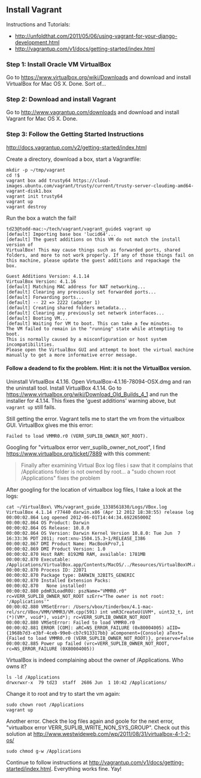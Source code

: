 ## Install Vagrant

Instructions and Tutorials:

- http://unfoldthat.com/2011/05/06/using-vagrant-for-your-django-development.html
- http://vagrantup.com/v1/docs/getting-started/index.html

### Step 1: Install Oracle VM VirtualBox

Go to https://www.virtualbox.org/wiki/Downloads and download and install VirtualBox for Mac OS X.  Done.  Sort of...

### Step 2: Download and install Vagrant

Go to http://www.vagrantup.com/downloads and download and install Vagrant for Mac OS X.  Done.

### Step 3: Follow the Getting Started Instructions

http://docs.vagrantup.com/v2/getting-started/index.html

Create a directory, download a box, start a Vagrantfile:

    mkdir -p ~/tmp/vagrant
    cd !$
    vagrant box add trusty64 https://cloud-images.ubuntu.com/vagrant/trusty/current/trusty-server-cloudimg-amd64-vagrant-disk1.box
    vagrant init trusty64
    vagrant up
    vagrant destroy

Run the box a watch the fail!

    td23@todd-mac:~/tech/vagrant/vagrant_guide$ vagrant up
    [default] Importing base box 'lucid64'...
    [default] The guest additions on this VM do not match the install version of
    VirtualBox! This may cause things such as forwarded ports, shared
    folders, and more to not work properly. If any of those things fail on
    this machine, please update the guest additions and repackage the
    box.

    Guest Additions Version: 4.1.14
    VirtualBox Version: 4.1.16
    [default] Matching MAC address for NAT networking...
    [default] Clearing any previously set forwarded ports...
    [default] Forwarding ports...
    [default] -- 22 => 2222 (adapter 1)
    [default] Creating shared folders metadata...
    [default] Clearing any previously set network interfaces...
    [default] Booting VM...
    [default] Waiting for VM to boot. This can take a few minutes.
    The VM failed to remain in the "running" state while attempting to boot.
    This is normally caused by a misconfiguration or host system incompatibilities.
    Please open the VirtualBox GUI and attempt to boot the virtual machine
    manually to get a more informative error message.

#### Follow a deadend to fix the problem.  Hint: it is not the VirtualBox version.

Uninstall VirtualBox 4.1.16.  Open VirtualBox-4.1.16-78094-OSX.dmg and ran the uninstall tool.
Install VirtualBox 4.1.14.  Go to https://www.virtualbox.org/wiki/Download_Old_Builds_4_1 and run the installer for 4.1.14.
This fixes the 'guest additions' warning above, but `vagrant up` still fails.

Still getting the error.  Vagrant tells me to start the vm from the virtualbox
GUI.  VirtualBox gives me this error:

    Failed to load VMMR0.r0 (VERR_SUPLIB_OWNER_NOT_ROOT).

Googling for "virtualbox error verr_suplib_owner_not_root", I find https://www.virtualbox.org/ticket/7889 with this comment:

> Finally after examining Virtual Box log files i saw that it complains that
> /Applications folder is not owned by root... a "sudo chown root
> /Applications" fixes the problem

After googling for the location of virtualbox log files, I take a look at the logs:

    cat ~/VirtualBox\ VMs/vagrant_guide_1338561830/Logs/VBox.log
    VirtualBox 4.1.14 r77440 darwin.x86 (Apr 12 2012 18:38:55) release log
    00:00:02.864 Log opened 2012-06-01T14:44:34.692265000Z
    00:00:02.864 OS Product: Darwin
    00:00:02.864 OS Release: 10.8.0
    00:00:02.864 OS Version: Darwin Kernel Version 10.8.0: Tue Jun  7 16:33:36 PDT 2011; root:xnu-1504.15.3~1/RELEASE_I386
    00:00:02.867 DMI Product Name: MacBookPro7,1
    00:00:02.869 DMI Product Version: 1.0
    00:00:02.870 Host RAM: 8192MB RAM, available: 1781MB
    00:00:02.870 Executable: /Applications/VirtualBox.app/Contents/MacOS/../Resources/VirtualBoxVM.app/Contents/MacOS/VirtualBoxVM
    00:00:02.870 Process ID: 22071
    00:00:02.870 Package type: DARWIN_32BITS_GENERIC
    00:00:02.870 Installed Extension Packs:
    00:00:02.870   None installed!
    00:00:02.880 pdmR3LoadR0U: pszName="VMMR0.r0" rc=VERR_SUPLIB_OWNER_NOT_ROOT szErr="The owner is not root: '/Applications'"
    00:00:02.880 VMSetError: /Users/vbox/tinderbox/4.1-mac-rel/src/VBox/VMM/VMMR3/VM.cpp(591) int vmR3CreateU(UVM*, uint32_t, int (*)(VM*, void*), void*); rc=VERR_SUPLIB_OWNER_NOT_ROOT
    00:00:02.880 VMSetError: Failed to load VMMR0.r0
    00:00:02.881 ERROR [COM]: aRC=NS_ERROR_FAILURE (0x80004005) aIID={1968b7d3-e3bf-4ceb-99e0-cb7c913317bb} aComponent={Console} aText={Failed to load VMMR0.r0 (VERR_SUPLIB_OWNER_NOT_ROOT)}, preserve=false
    00:00:02.885 Power up failed (vrc=VERR_SUPLIB_OWNER_NOT_ROOT, rc=NS_ERROR_FAILURE (0X80004005))

VirtualBox is indeed complaining about the owner of /Applications.  Who owns it?

    ls -ld /Applications
    drwxrwxr-x  79 td23  staff  2686 Jun  1 10:42 /Applications/

Change it to root and try to start the vm again:

    sudo chown root /Applications
    vagrant up

Another error.  Check the log files again and goole for the next error,
"virtualbox error VERR_SUPLIB_WRITE_NON_SYS_GROUP".  Check out this solution at http://www.westwideweb.com/wp/2011/08/31/virtualbox-4-1-2-os/

    sudo chmod g-w /Applications

Continue to follow instructions at
http://vagrantup.com/v1/docs/getting-started/index.html.  Everything works
fine.  Yay!
